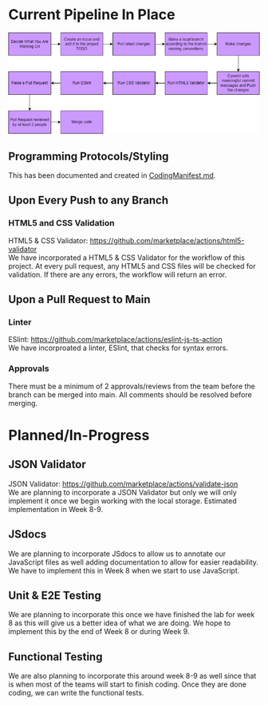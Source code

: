 # Current Pipeline In Place
![WorkFlow](phase1.drawio.png)

## Programming Protocols/Styling
This has been documented and created in [CodingManifest.md](CodingManifest.md).

## Upon Every Push to any Branch
### HTML5 and CSS Validation
HTML5 & CSS Validator: https://github.com/marketplace/actions/html5-validator <br>
We have incorporated a HTML5 & CSS Validator for the workflow of this project. At every pull request, any HTML5 and CSS files will be checked for validation. If there are any errors, the workflow will return an error.

## Upon a Pull Request to Main
### Linter
ESlint: https://github.com/marketplace/actions/eslint-js-ts-action <br>
We have incorproated a linter, ESlint, that checks for syntax errors.

### Approvals
There must be a minimum of 2 approvals/reviews from the team before the branch can be merged into main. All comments should be resolved before merging.

# Planned/In-Progress 

## JSON Validator
JSON Validator: https://github.com/marketplace/actions/validate-json <br>
We are planning to incorporate a JSON Validator but only we will only implement it once we begin working with the local storage. Estimated implementation in Week 8-9.

## JSdocs 
We are planning to incorporate JSdocs to allow us to annotate our JavaScript files as well adding documentation to allow for easier readability. We have to implement this in Week 8 when we start to use JavaScript. 

## Unit & E2E Testing
We are planning to incorporate this once we have finished the lab for week 8 as this will give us a better idea of what we are doing. We hope to implement this by the end of Week 8 or during Week 9. 

## Functional Testing
We are also planning to incorporate this around week 8-9 as well since that is when most of the teams will start to finish coding. Once they are done coding, we can write the functional tests.
